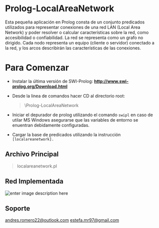
# Prolog-LocalAreaNetwork

Esta pequeña aplicación en Prolog consta de un conjunto predicados utilizados para representar conexiones de una red LAN (Local Area Network) y poder resolver o calcular características sobre la red, como accesibilidad o confiabilidad. La red se representa como un grafo no dirigido. Cada nodo representa un equipo (cliente o servidor) conectado a la red, y los arcos describirán las características de las conexiones.

# Para Comenzar

-   Instalar la última versión de SWI-Prolog: **http://www.swi-prolog.org/Download.html**
-  Desde la linea de comandos hacer CD al directorio root:

	> \Prolog-LocalAreaNetwork

-   Iniciar el depurador de prolog utilizando el comando `swipl` en caso de utilar MS Windows asegurarse que las variables de entorno se enuentran debidamente configuradas.
-   Cargar la base de predicados utilizando la instrucción `[localareanetwork].`

## Archivo Principal

> localareanetwork.pl

## Red Implementada
![enter image description here](https://lh3.googleusercontent.com/7JUTsuXLqOdRKr4kLDSEP5xEGiM29lgqfnW4Xvc1syjIeZCjlFPYuKtVPoUm-eWPiPwz7AXV95-w)

## Soporte
andres.romero22@outlook.com
estefa.mr97@gmail.com
